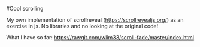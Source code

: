 #Cool scrolling

My own implementation of scrollreveal (https://scrollrevealjs.org/) as an exercise in js. 
No libraries and no looking at the original code!


What I have so far: https://rawgit.com/wlim33/scroll-fade/master/index.html